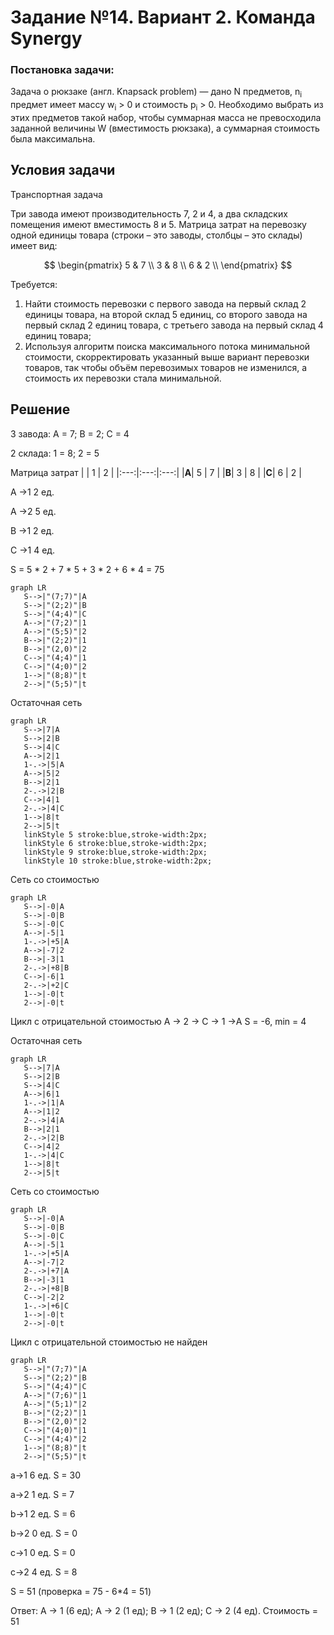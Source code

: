 # Задание №14. Вариант 2. Команда Synergy
### Постановка задачи:
Задача о рюкзаке (англ. Knapsack problem) — дано N предметов, n<sub>i</sub> предмет имеет массу w<sub>i</sub> > 0 и стоимость p<sub>i</sub> > 0. Необходимо выбрать из этих предметов такой набор, чтобы суммарная масса не превосходила заданной величины W (вместимость рюкзака), а суммарная стоимость была максимальна. 

## Условия задачи
Транспортная задача

Три завода имеют производительность 7, 2 и 4, а два складских помещения имеют вместимость 8 и 5. Матрица затрат на перевозку одной единицы товара (строки – это заводы, столбцы – это склады) имеет вид:

$$
 \begin{pmatrix}    
  5 & 7 \\ 
  3 & 8 \\ 
  6 & 2 \\ 
 \end{pmatrix}    
$$

Требуется:
1. Найти стоимость перевозки с первого завода на первый склад 2 единицы товара, на второй склад 5 единиц, со второго завода на первый склад 2 единиц товара, с третьего завода на первый склад 4 единиц товара;
2. Используя алгоритм поиска максимального потока минимальной стоимости, скорректировать указанный выше вариант перевозки товаров, так чтобы объём перевозимых товаров не изменился, а стоимость их перевозки стала минимальной.

## Решение
3 завода: A = 7; B = 2; C = 4

2 склада: 1 = 8; 2 = 5

Матрица затрат
|     |  1  |  2  |
|:---:|:---:|:---:|
|**A**|  5  |  7  |
|**B**|  3  |  8  |
|**C**|  6  |  2  |

A ->1     2 ед.

A ->2     5 ед.

B ->1     2 ед.

C ->1     4 ед.


S = 5 * 2 + 7 * 5 + 3 * 2 + 6 * 4 = 75

```mermaid
graph LR
   S-->|"(7;7)"|A
   S-->|"(2;2)"|B
   S-->|"(4;4)"|C
   A-->|"(7;2)"|1
   A-->|"(5;5)"|2
   B-->|"(2;2)"|1
   B-->|"(2,0)"|2
   C-->|"(4;4)"|1
   C-->|"(4;0)"|2
   1-->|"(8;8)"|t
   2-->|"(5;5)"|t
```
Остаточная сеть
```mermaid
graph LR
   S-->|7|A
   S-->|2|B
   S-->|4|C
   A-->|2|1
   1-.->|5|A
   A-->|5|2
   B-->|2|1
   2-.->|2|B
   C-->|4|1
   2-.->|4|C
   1-->|8|t
   2-->|5|t
   linkStyle 5 stroke:blue,stroke-width:2px;
   linkStyle 6 stroke:blue,stroke-width:2px;
   linkStyle 9 stroke:blue,stroke-width:2px;
   linkStyle 10 stroke:blue,stroke-width:2px;
```

Сеть со стоимостью
```mermaid
graph LR
   S-->|-0|A
   S-->|-0|B
   S-->|-0|C
   A-->|-5|1
   1-.->|+5|A
   A-->|-7|2
   B-->|-3|1
   2-.->|+8|B
   C-->|-6|1
   2-.->|+2|C
   1-->|-0|t
   2-->|-0|t
```

Цикл с отрицательной стоимостью
A -> 2 -> C -> 1 ->A
S = -6, min = 4

Остаточная сеть
```mermaid
graph LR
   S-->|7|A
   S-->|2|B
   S-->|4|C
   A-->|6|1
   1-.->|1|A
   A-->|1|2
   2-.->|4|A
   B-->|2|1
   2-.->|2|B
   C-->|4|2
   1-.->|4|C
   1-->|8|t
   2-->|5|t
```

Сеть со стоимостью
```mermaid
graph LR
   S-->|-0|A
   S-->|-0|B
   S-->|-0|C
   A-->|-5|1
   1-.->|+5|A
   A-->|-7|2
   2-.->|+7|A
   B-->|-3|1
   2-.->|+8|B
   C-->|-2|2
   1-.->|+6|C
   1-->|-0|t
   2-->|-0|t
```

Цикл с отрицательной стоимостью не найден
```mermaid
graph LR
   S-->|"(7;7)"|A
   S-->|"(2;2)"|B
   S-->|"(4;4)"|C
   A-->|"(7;6)"|1
   A-->|"(5;1)"|2
   B-->|"(2;2)"|1
   B-->|"(2,0)"|2
   C-->|"(4;0)"|1
   C-->|"(4;4)"|2
   1-->|"(8;8)"|t
   2-->|"(5;5)"|t
```

a->1    6 ед.    S = 30

a->2    1 ед.    S = 7

b->1    2 ед.    S = 6

b->2    0 ед.    S = 0

c->1    0 ед.    S = 0

c->2    4 ед.    S = 8


S = 51 (проверка = 75 - 6*4 = 51)

Ответ: A -> 1 (6 ед); A -> 2 (1 ед); B -> 1 (2 ед); C -> 2 (4 ед). Стоимость = 51
